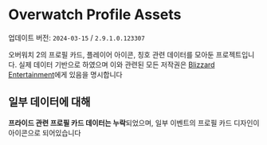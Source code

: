 # Overwatch Profile Assets
업데이트 버전: `2024-03-15` / `2.9.1.0.123307`

오버워치 2의 프로필 카드, 플레이어 아이콘, 칭호 관련 데이터를 모아둔 프로젝트입니다. 실제 데이터 기반으로 하였으며 이와 관련된 모든 저작권은 [Blizzard Entertainment](https://blizzard.com)에게 있음을 명시합니다

## 일부 데이터에 대해
**프라이드 관련 프로필 카드 데이터는 누락**되었으며, 일부 이벤트의 프로필 카드 디자인이 아이콘으로 되어있습니다